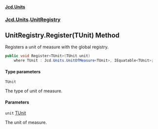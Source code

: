 #### [Jcd.Units](index 'index')
### [Jcd.Units](Jcd.Units 'Jcd.Units').[UnitRegistry](UnitRegistry 'Jcd.Units.UnitRegistry')

## UnitRegistry.Register<TUnit>(TUnit) Method

Registers a unit of measure with the global registry.

```csharp
public void Register<TUnit>(TUnit unit)
    where TUnit : Jcd.Units.UnitOfMeasure<TUnit>, IEquatable<TUnit>;
```
#### Type parameters

<a name='Jcd.Units.UnitRegistry.Register_TUnit_(TUnit).TUnit'></a>

`TUnit`

The type of unit of measure.
#### Parameters

<a name='Jcd.Units.UnitRegistry.Register_TUnit_(TUnit).unit'></a>

`unit` [TUnit](UnitRegistry.Register.Er5Wb/24Hxdd+T6XhrxW7Q#Jcd.Units.UnitRegistry.Register_TUnit_(TUnit).TUnit 'Jcd.Units.UnitRegistry.Register<TUnit>(TUnit).TUnit')

The unit of measure.